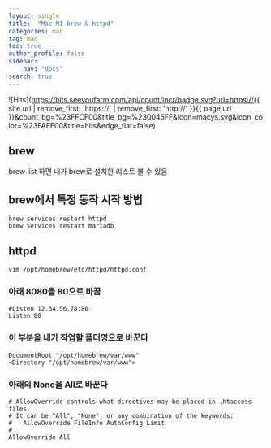 ```yaml
---
layout: single
title:  "Mac M1 brew & httpd"
categories: mac
tag: mac
toc: true
author_profile: false
sidebar:
    nav: "docs"
search: true
---
```


![Hits](https://hits.seeyoufarm.com/api/count/incr/badge.svg?url=https://{{ site.url | remove_first: 'https://' | remove_first: 'http://' }}{{ page.url }}&count_bg=%23FFCF00&title_bg=%230045FF&icon=macys.svg&icon_color=%23FAFF00&title=hits&edge_flat=false)

## brew  
brew list 하면 내가 brew로 설치한 리스트 볼 수 있음  

## brew에서 특정 동작 시작 방법  
```
brew services restart httpd
brew services restart mariadb
```  

## httpd  
```
vim /opt/homebrew/etc/httpd/httpd.conf
```  

### 아래 8080을 80으로 바꿈  
```
#Listen 12.34.56.78:80
Listen 80
```  

### 이 부분을 내가 작업할 폴더명으로 바꾼다  
```
DocumentRoot "/opt/homebrew/var/www"
<Directory "/opt/homebrew/var/www">
```  

### 아래의 None을 All로 바꾼다  
```
# AllowOverride controls what directives may be placed in .htaccess files.
# It can be "All", "None", or any combination of the keywords:
#   AllowOverride FileInfo AuthConfig Limit
#
AllowOverride All
```  